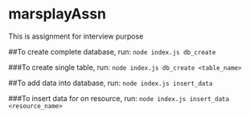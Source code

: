 # marsplayAssn
This is assignment for interview purpose


##To create complete database, run:
`node index.js db_create`

###To create single table, run:
`node index.js db_create <table_name>`

##To add data into database, run:
`node index.js insert_data`

###To insert data for on resource, run:
`node index.js insert_data <resource_name>`

